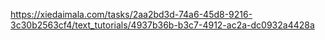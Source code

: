 https://xiedaimala.com/tasks/2aa2bd3d-74a6-45d8-9216-3c30b2563cf4/text_tutorials/4937b36b-b3c7-4912-ac2a-dc0932a4428a